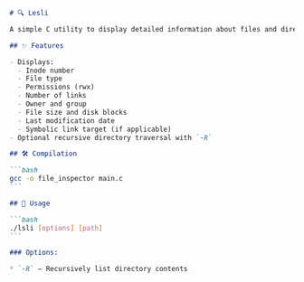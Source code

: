 ````markdown
# 🔍 Lesli

A simple C utility to display detailed information about files and directories — similar to `ls -li` (hence the name Lesli) — with optional recursive traversal.

## ✨ Features

- Displays:
  - Inode number
  - File type
  - Permissions (rwx)
  - Number of links
  - Owner and group
  - File size and disk blocks
  - Last modification date
  - Symbolic link target (if applicable)
- Optional recursive directory traversal with `-R`

## 🛠️ Compilation

```bash
gcc -o file_inspector main.c
```

## 🚀 Usage

```bash
./lsli [options] [path]
```

### Options:

* `-R` — Recursively list directory contents
````
